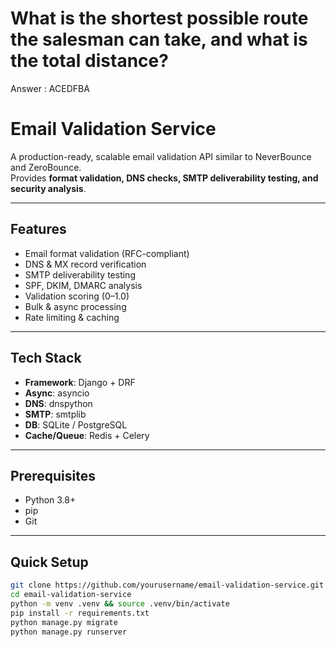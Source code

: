 # What is the shortest possible route the salesman can take, and what is the total distance?

Answer : ACEDFBA

# Email Validation Service

A production-ready, scalable email validation API similar to NeverBounce and ZeroBounce.  
Provides **format validation, DNS checks, SMTP deliverability testing, and security analysis**.

---

## Features

- Email format validation (RFC-compliant)
- DNS & MX record verification
- SMTP deliverability testing
- SPF, DKIM, DMARC analysis
- Validation scoring (0–1.0)
- Bulk & async processing
- Rate limiting & caching

---

## Tech Stack

- **Framework**: Django + DRF
- **Async**: asyncio
- **DNS**: dnspython
- **SMTP**: smtplib
- **DB**: SQLite / PostgreSQL
- **Cache/Queue**: Redis + Celery

---

## Prerequisites

- Python 3.8+
- pip
- Git

---

## Quick Setup

```bash
git clone https://github.com/yourusername/email-validation-service.git
cd email-validation-service
python -m venv .venv && source .venv/bin/activate
pip install -r requirements.txt
python manage.py migrate
python manage.py runserver
```
